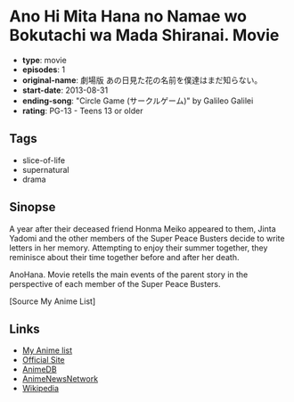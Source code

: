 # Ano Hi Mita Hana no Namae wo Bokutachi wa Mada Shiranai. Movie

-   **type**: movie
-   **episodes**: 1
-   **original-name**: 劇場版 あの日見た花の名前を僕達はまだ知らない。
-   **start-date**: 2013-08-31
-   **ending-song**: "Circle Game (サークルゲーム)" by Galileo Galilei
-   **rating**: PG-13 - Teens 13 or older

## Tags

-   slice-of-life
-   supernatural
-   drama

## Sinopse

A year after their deceased friend Honma Meiko appeared to them, Jinta Yadomi and the other members of the Super Peace Busters decide to write letters in her memory. Attempting to enjoy their summer together, they reminisce about their time together before and after her death.

AnoHana. Movie retells the main events of the parent story in the perspective of each member of the Super Peace Busters.

[Source My Anime List]

## Links

-   [My Anime list](https://myanimelist.net/anime/15039/Ano_Hi_Mita_Hana_no_Namae_wo_Bokutachi_wa_Mada_Shiranai_Movie)
-   [Official Site](http://www.anohana.jp/)
-   [AnimeDB](http://anidb.info/perl-bin/animedb.pl?show=anime&aid=9356)
-   [AnimeNewsNetwork](http://www.animenewsnetwork.com/encyclopedia/anime.php?id=15154)
-   [Wikipedia](http://en.wikipedia.org/wiki/Anohana:_The_Flower_We_Saw_That_Day)
